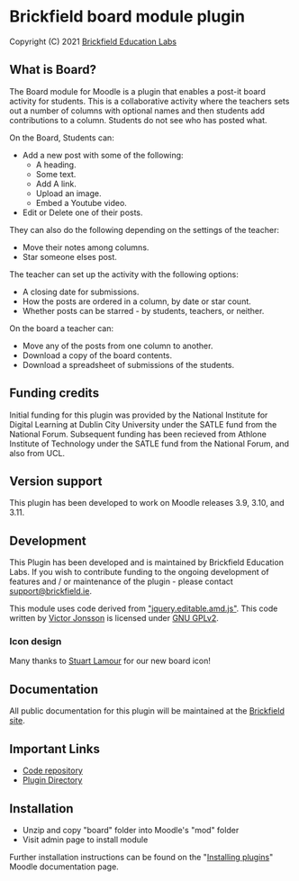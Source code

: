 # Brickfield board module plugin #
Copyright (C) 2021 [Brickfield Education Labs](https://www.brickfield.ie/)

## What is Board? ##
The Board module for Moodle is a plugin that enables a post-it board activity for students.
This is a collaborative activity where the teachers sets out a number of columns with
optional names and then students add contributions to a column. Students do not see who has
posted what.

On the Board, Students can:
* Add a new post with some of the following:
  * A heading.
  * Some text.
  * Add A link.
  * Upload an image.
  * Embed a Youtube video.
* Edit or Delete one of their posts.

They can also do the following depending on the settings of the teacher:
* Move their notes among columns.
* Star someone elses post.

The teacher can set up the activity with the following options:
* A closing date for submissions.
* How the posts are ordered in a column, by date or star count.
* Whether posts can be starred - by students, teachers, or neither.

On the board a teacher can:
* Move any of the posts from one column to another.
* Download a copy of the board contents.
* Download a spreadsheet of submissions of the students.

## Funding credits ##
Initial funding for this plugin was provided by the National Institute for Digital Learning
at Dublin City University under the SATLE fund from the National Forum. Subsequent funding
has been recieved from Athlone Institute of Technology under the SATLE fund from the
National Forum, and also from UCL.

## Version support ##
This plugin has been developed to work on Moodle releases 3.9, 3.10, and 3.11.

## Development ##
This Plugin has been developed and is maintained by Brickfield Education Labs.
If you wish to contribute funding to the ongoing development of features and / or
maintenance of the plugin - please contact [support@brickfield.ie](mailto:support@brickfield.ie).

This module uses code derived from ["jquery.editable.amd.js"](https://github.com/victorjonsson/jquery-editable/).
This code written by [Victor Jonsson](http://victorjonsson.se/) is licensed under [GNU GPLv2](http://www.gnu.org/licenses/gpl-2.0.html).

### Icon design ###
Many thanks to [Stuart Lamour](https://github.com/stuartlamour) for our new board icon!

## Documentation ##
All public documentation for this plugin will be maintained at the
[Brickfield site](https://brickfield.ie/docs/mod_board).

## Important Links ##
* [Code repository](https://github.com/brickfield/moodle-mod_board)
* [Plugin Directory](https://moodle.org/plugins/mod_board)

## Installation ##
* Unzip and copy "board" folder into Moodle's "mod" folder
* Visit admin page to install module

Further installation instructions can be found on the 
"[Installing plugins](http://docs.moodle.org/en/Installing_contributed_modules_or_plugins)" Moodle documentation page.
